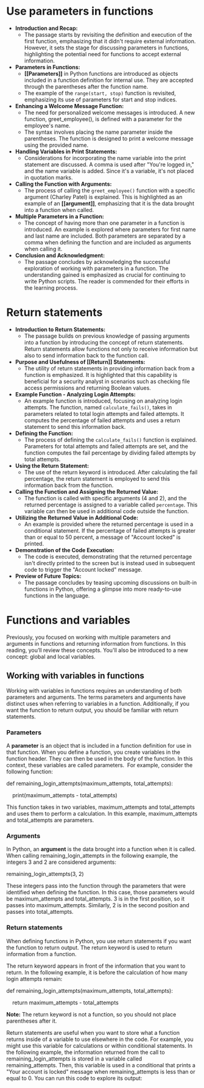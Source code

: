 # Use parameters in functions

- **Introduction and Recap:**
	- The passage starts by revisiting the definition and execution of the first function, emphasizing that it didn't require external information. However, it sets the stage for discussing parameters in functions, highlighting the potential need for functions to accept external information.
- **Parameters in Functions:**
	- **[[Parameters]]** in Python functions are introduced as objects included in a function definition for internal use. They are accepted through the parentheses after the function name.
	- The example of the `range(start, stop)` function is revisited, emphasizing its use of parameters for start and stop indices.
- **Enhancing a Welcome Message Function:**
	- The need for personalized welcome messages is introduced. A new function, greet_employee(), is defined with a parameter for the employee's name.
	- The syntax involves placing the name parameter inside the parentheses. The function is designed to print a welcome message using the provided name.
- **Handling Variables in Print Statements:**
	- Considerations for incorporating the name variable into the print statement are discussed. A comma is used after "You're logged in," and the name variable is added. Since it's a variable, it's not placed in quotation marks.
- **Calling the Function with Arguments:**
	- The process of calling the `greet_employee()` function with a specific argument (Charley Patel) is explained. This is highlighted as an example of an **[[argument]]**, emphasizing that it is the data brought into a function when called.
- **Multiple Parameters in a Function:**
	- The concept of having more than one parameter in a function is introduced. An example is explored where parameters for first name and last name are included. Both parameters are separated by a comma when defining the function and are included as arguments when calling it.
- **Conclusion and Acknowledgment:**
	- The passage concludes by acknowledging the successful exploration of working with parameters in a function. The understanding gained is emphasized as crucial for continuing to write Python scripts. The reader is commended for their efforts in the learning process.

# Return statements

- **Introduction to Return Statements:**
	- The passage builds on previous knowledge of passing arguments into a function by introducing the concept of return statements. Return statements allow functions not only to receive information but also to send information back to the function call.
- **Purpose and Usefulness of [[Return]] Statements:**
	- The utility of return statements in providing information back from a function is emphasized. It is highlighted that this capability is beneficial for a security analyst in scenarios such as checking file access permissions and returning Boolean values.
- **Example Function - Analyzing Login Attempts:**
	- An example function is introduced, focusing on analyzing login attempts. The function, named `calculate_fails()`, takes in parameters related to total login attempts and failed attempts. It computes the percentage of failed attempts and uses a return statement to send this information back.
- **Defining the Function:**
	- The process of defining the `calculate_fails()` function is explained. Parameters for total attempts and failed attempts are set, and the function computes the fail percentage by dividing failed attempts by total attempts.
- **Using the Return Statement:**
	- The use of the return keyword is introduced. After calculating the fail percentage, the return statement is employed to send this information back from the function.
- **Calling the Function and Assigning the Returned Value:**
	- The function is called with specific arguments (4 and 2), and the returned percentage is assigned to a variable called `percentage`. This variable can then be used in additional code outside the function.
- **Utilizing the Returned Value in Additional Code:**
	- An example is provided where the returned percentage is used in a conditional statement. If the percentage of failed attempts is greater than or equal to 50 percent, a message of "Account locked" is printed.
- **Demonstration of the Code Execution:**
	- The code is executed, demonstrating that the returned percentage isn't directly printed to the screen but is instead used in subsequent code to trigger the "Account locked" message.
- **Preview of Future Topics:**
	- The passage concludes by teasing upcoming discussions on built-in functions in Python, offering a glimpse into more ready-to-use functions in the language.

# Functions and variables

Previously, you focused on working with multiple parameters and arguments in functions and returning information from functions. In this reading, you’ll review these concepts. You'll also be introduced to a new concept: global and local variables.

## Working with variables in functions

Working with variables in functions requires an understanding of both parameters and arguments. The terms parameters and arguments have distinct uses when referring to variables in a function. Additionally, if you want the function to return output, you should be familiar with return statements.

### Parameters

A **parameter** is an object that is included in a function definition for use in that function. When you define a function, you create variables in the function header. They can then be used in the body of the function. In this context, these variables are called parameters.  For example, consider the following function:

def remaining_login_attempts(maximum_attempts, total_attempts):

    print(maximum_attempts - total_attempts)

This function takes in two variables, maximum_attempts and total_attempts and uses them to perform a calculation. In this example, maximum_attempts and total_attempts are parameters.

### Arguments

In Python, an **argument** is the data brought into a function when it is called. When calling remaining_login_attempts in the following example, the integers 3 and 2 are considered arguments:

remaining_login_attempts(3, 2)

These integers pass into the function through the parameters that were identified when defining the function. In this case, those parameters would be maximum_attempts and total_attempts. 3 is in the first position, so it passes into maximum_attempts. Similarly, 2 is in the second position and passes into total_attempts.

### Return statements

When defining functions in Python, you use return statements if you want the function to return output. The return keyword is used to return information from a function.

The return keyword appears in front of the information that you want to return. In the following example, it is before the calculation of how many login attempts remain:

def remaining_login_attempts(maximum_attempts, total_attempts):

    return maximum_attempts - total_attempts

**Note:** The return keyword is not a function, so you should not place parentheses after it.

Return statements are useful when you want to store what a function returns inside of a variable to use elsewhere in the code. For example, you might use this variable for calculations or within conditional statements. In the following example, the information returned from the call to remaining_login_attempts is stored in a variable called remaining_attempts. Then, this variable is used in a conditional that prints a "Your account is locked" message when remaining_attempts is less than or equal to 0. You can run this code to explore its output: